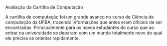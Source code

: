 Avaliação da Cartilha de Computação

A cartilha de computação foi um grande avanço no curso de Ciência da computação da UFBA, trazendo informações que antes eram 
difíceis de ser encontradas. Principalmente para os novos estudantes do curso que ao entrar na universidade se deparam com um 
mundo totalmente novo do qual ele precisa se orientar rapidamente.


